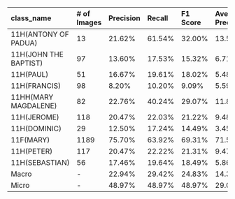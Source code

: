 | class_name            | # of Images   | Precision   | Recall   | F1 Score   | Average Precision   |
|:----------------------|:--------------|:------------|:---------|:-----------|:--------------------|
| 11H(ANTONY OF PADUA)  | 13            | 21.62%      | 61.54%   | 32.00%     | 13.58%              |
| 11H(JOHN THE BAPTIST) | 97            | 13.60%      | 17.53%   | 15.32%     | 6.71%               |
| 11H(PAUL)             | 51            | 16.67%      | 19.61%   | 18.02%     | 5.48%               |
| 11H(FRANCIS)          | 98            | 8.20%       | 10.20%   | 9.09%      | 5.59%               |
| 11HH(MARY MAGDALENE)  | 82            | 22.76%      | 40.24%   | 29.07%     | 11.81%              |
| 11H(JEROME)           | 118           | 20.47%      | 22.03%   | 21.22%     | 9.48%               |
| 11H(DOMINIC)          | 29            | 12.50%      | 17.24%   | 14.49%     | 3.45%               |
| 11F(MARY)             | 1189          | 75.70%      | 63.92%   | 69.31%     | 71.57%              |
| 11H(PETER)            | 117           | 20.47%      | 22.22%   | 21.31%     | 9.47%               |
| 11H(SEBASTIAN)        | 56            | 17.46%      | 19.64%   | 18.49%     | 5.86%               |
| Macro                 | -             | 22.94%      | 29.42%   | 24.83%     | 14.30%              |
| Micro                 | -             | 48.97%      | 48.97%   | 48.97%     | 29.09%              |